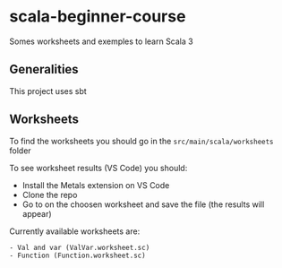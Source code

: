 # scala-beginner-course

Somes worksheets and exemples to learn Scala 3

## Generalities

This project uses sbt

## Worksheets

To find the worksheets you should go in the `src/main/scala/worksheets` folder

To see worksheet results (VS Code) you should:
- Install the Metals extension on VS Code
- Clone the repo
- Go to on the choosen worksheet and save the file (the results will appear)

Currently available worksheets are:

```
- Val and var (ValVar.worksheet.sc)
- Function (Function.worksheet.sc)
```

